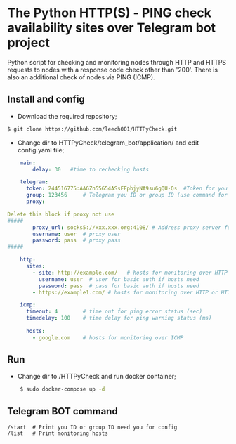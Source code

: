 # The Python HTTP(S) - PING check availability sites over Telegram bot project

Python script for checking and monitoring nodes through HTTP and HTTPS requests to nodes with a response code check other than '200'. There is also an additional check of nodes via PING (ICMP).

## Install and config
- Download the required repository;

```bash
$ git clone https://github.com/leech001/HTTPyCheck.git
```

- Change dir to HTTPyCheck/telegram_bot/application/ and edit config.yaml file;

```yaml
    main:
        delay: 30   #time to rechecking hosts

    telegram:
      token: 244516775:AAGZп55654ASsFFpbjyNA9su6gQU-Qs  #Token for you Telegram BOT
      group: 123456     # Telegram you ID or group ID (use command for BOT /start
      proxy:

Delete this block if proxy not use
#####
        proxy_url: socks5://xxx.xxx.org:4108/ # Address proxy server for Telegram (специально для Роскомнадзора)
        username: user  # proxy user
        password: pass  # proxy pass
#####

    http:
      sites:
        - site: http://example.com/   # hosts for monitoring over HTTP or HTTPS with basic auth
          username: user  # user for basic auth if hosts need
          password: pass  # pass for basic auth if hosts need
        - https://example1.com/ # hosts for monitoring over HTTP or HTTPS

    icmp:
      timeout: 4        # time out for ping error status (sec)
      timedelay: 100    # time delay for ping warning status (ms) 
    
      hosts:
        - google.com    # hosts for monitoring over ICMP
```

## Run
- Change dir to /HTTPyCheck and run docker container;
```bash
    $ sudo docker-compose up -d
```

## Telegram BOT command
```
/start  # Print you ID or group ID need you for config
/list   # Print monitoring hosts
```
